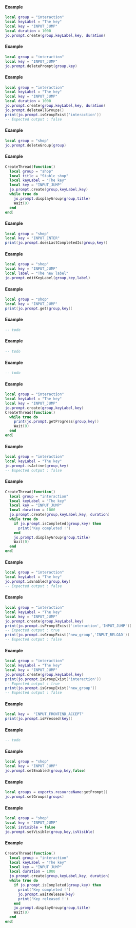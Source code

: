 <!-- #region client|jo.prompt.create -->

#### Example
```lua
local group = "interaction"
local keyLabel = "The key"
local key = "INPUT_JUMP"
local duration = 1000
jo.prompt.create(group,keyLabel,key, duration)
```
<!-- #endregion client|jo.prompt.create -->


<!-- #region client|jo.prompt.delete -->

#### Example
```lua
local group = "interaction"
local key = "INPUT_JUMP"
jo.prompt.deletePrompt(group,key)
```
<!-- #endregion client|jo.prompt.delete -->


<!-- #region client|jo.prompt.deleteAllGroups -->

#### Example
```lua
local group = "interaction"
local keyLabel = "The key"
local key = "INPUT_JUMP"
local duration = 1000
jo.prompt.create(group,keyLabel,key, duration)
jo.prompt.deleteAllGroups()
print(jo.prompt.isGroupExist('interaction'))
-- Expected output : false
```
<!-- #endregion client|jo.prompt.deleteAllGroups -->


<!-- #region client|jo.prompt.deleteGroup -->

#### Example
```lua
local group = "shop"
jo.prompt.deleteGroup(group)
```
<!-- #endregion client|jo.prompt.deleteGroup -->


<!-- #region client|jo.prompt.displayGroup -->

#### Example
```lua
CreateThread(function()
  local group = "shop"
  local title = "Stable shop"
  local keyLabel = "The key"
  local key = "INPUT_JUMP"
  jo.prompt.create(group,keyLabel,key)
  while true do
    jo.prompt.displayGroup(group,title)
    Wait(0)
  end
end)
```
<!-- #endregion client|jo.prompt.displayGroup -->


<!-- #region client|jo.prompt.doesLastCompletedIs -->

#### Example
```lua
local group = "shop"
local key = "INPUT_ENTER"
print(jo.prompt.doesLastCompletedIs(group,key))
```
<!-- #endregion client|jo.prompt.doesLastCompletedIs -->


<!-- #region client|jo.prompt.editKeyLabel -->

#### Example
```lua
local group = "shop"
local key = "INPUT_JUMP"
local label = "The new label"
jo.prompt.editKeyLabel(group,key,label)
```
<!-- #endregion client|jo.prompt.editKeyLabel -->


<!-- #region client|jo.prompt.get -->

#### Example
```lua
local group = "shop"
local key = "INPUT_JUMP"
print(jo.prompt.get(group,key))
```
<!-- #endregion client|jo.prompt.get -->


<!-- #region client|jo.prompt.getAll -->

#### Example
```lua
-- todo
```
<!-- #endregion client|jo.prompt.getAll -->


<!-- #region client|jo.prompt.getGroup -->

#### Example
```lua
-- todo
```
<!-- #endregion client|jo.prompt.getGroup -->


<!-- #region client|jo.prompt.getPage -->

#### Example
```lua
-- todo
```
<!-- #endregion client|jo.prompt.getPage -->


<!-- #region client|jo.prompt.getProgress -->

#### Example
```lua
local group = "interaction"
local keyLabel = "The key"
local key = "INPUT_JUMP"
jo.prompt.create(group,keyLabel,key)
CreateThread(function()
  while true do
    print(jo.prompt.getProgress(group,key))
    Wait(0)
  end
end)
```
<!-- #endregion client|jo.prompt.getProgress -->


<!-- #region client|jo.prompt.isActive -->

#### Example
```lua
local group = "interaction"
local keyLabel = "The key"
jo.prompt.isActive(group,key)
-- Expected output : false
```
<!-- #endregion client|jo.prompt.isActive -->


<!-- #region client|jo.prompt.isCompleted -->

#### Example
```lua
CreateThread(function()
  local group = "interaction"
  local keyLabel = "The key"
  local key = "INPUT_JUMP"
  local duration = 1000
  jo.prompt.create(group,keyLabel,key, duration)
  while true do
    if jo.prompt.isCompleted(group,key) then
      print('Key completed !')
    end
    jo.prompt.displayGroup(group,title)
    Wait(0)
  end
end)
```
<!-- #endregion client|jo.prompt.isCompleted -->


<!-- #region client|jo.prompt.isEnabled -->

#### Example
```lua
local group = "interaction"
local keyLabel = "The key"
jo.prompt.isEnabled(group,key)
-- Expected output : false
```
<!-- #endregion client|jo.prompt.isEnabled -->


<!-- #region client|jo.prompt.isExist -->

#### Example
```lua
local group = "interaction"
local keyLabel = "The key"
local key = "INPUT_JUMP"
jo.prompt.create(group,keyLabel,key)
print(jo.prompt.isPromptExist('interaction','INPUT_JUMP'))
-- Expected output : true
print(jo.prompt.isGroupExist('new_group','INPUT_RELOAD'))
-- Expected output : false
```
<!-- #endregion client|jo.prompt.isExist -->


<!-- #region client|jo.prompt.isGroupExist -->

#### Example
```lua
local group = "interaction"
local keyLabel = "The key"
local key = "INPUT_JUMP"
jo.prompt.create(group,keyLabel,key)
print(jo.prompt.isGroupExist('interaction'))
-- Expected output : true
print(jo.prompt.isGroupExist('new_group'))
-- Expected output : false
```
<!-- #endregion client|jo.prompt.isGroupExist -->


<!-- #region client|jo.prompt.isPressed -->

#### Example
```lua
local key =  "INPUT_FRONTEND_ACCEPT"
print(jo.prompt.isPressed(key))
```
<!-- #endregion client|jo.prompt.isPressed -->


<!-- #region client|jo.prompt.isVisible -->

#### Example
```lua
-- todo
```
<!-- #endregion client|jo.prompt.isVisible -->


<!-- #region client|jo.prompt.setEnabled -->

#### Example
```lua
local group = "shop"
local key = "INPUT_JUMP"
jo.prompt.setEnabled(group,key,false)
```
<!-- #endregion client|jo.prompt.setEnabled -->


<!-- #region client|jo.prompt.setGroups -->

#### Example
```lua
local groups = exports.resourceName:getPrompt()
jo.prompt.setGroups(groups)
```
<!-- #endregion client|jo.prompt.setGroups -->


<!-- #region client|jo.prompt.setVisible -->

#### Example
```lua
local group = "shop"
local key = "INPUT_JUMP"
local isVisible = false
jo.prompt.setVisible(group,key,isVisible)
```
<!-- #endregion client|jo.prompt.setVisible -->


<!-- #region client|jo.prompt.waitRelease -->

#### Example
```lua
CreateThread(function()
  local group = "interaction"
  local keyLabel = "The key"
  local key = "INPUT_JUMP"
  local duration = 1000
  jo.prompt.create(group,keyLabel,key, duration)
  while true do
    if jo.prompt.isCompleted(group,key) then
      print('Key completed !')
      jo.prompt.waitRelease(key)
      print('Key released !')
    end
    jo.prompt.displayGroup(group,title)
    Wait(0)
  end
end)
```
<!-- #endregion client|jo.prompt.waitRelease -->

